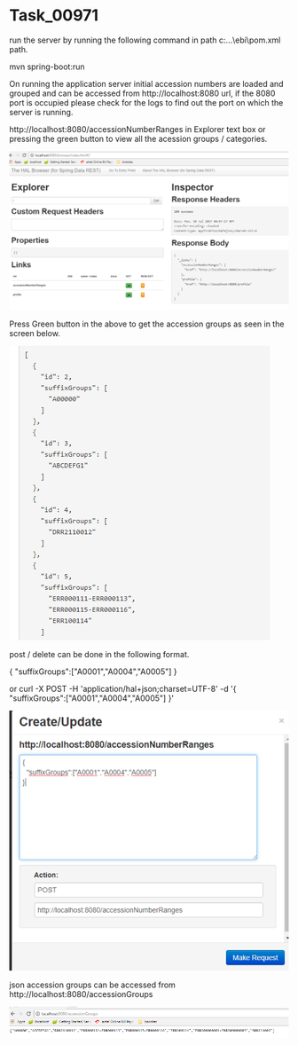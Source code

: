 # Task_00971

run the server by running the following command in path c:\...\ebi\pom.xml path.

mvn spring-boot:run 

On running the application server initial accession numbers are loaded and grouped and can be accessed from http://localhost:8080 url, if the 8080 port is occupied please check for the logs to find out the port on which the server is running.

http://localhost:8080/accessionNumberRanges in Explorer text box or pressing the green button to view all the acession groups / categories.

![main_screen](https://github.com/veerarao80/task_00971/blob/master/images/main_screen.png)

Press Green button in the above to get the accession groups as seen in the screen below.

![first screen accession Groups](https://github.com/veerarao80/task_00971/blob/master/images/accessionGroups.png)

post / delete can be done in the following format.

{
  "suffixGroups":["A0001","A0004","A0005"]
}

or curl -X POST 
     -H 'application/hal+json;charset=UTF-8' 
     -d '{ "suffixGroups":["A0001","A0004","A0005"] }'


![post screen](https://github.com/veerarao80/task_00971/blob/master/images/post_or_delete.png)

json accession groups can be accessed from http://localhost:8080/accessionGroups

![json result for accession groups](https://github.com/veerarao80/task_00971/blob/master/images/accessionGroup_results.png)


